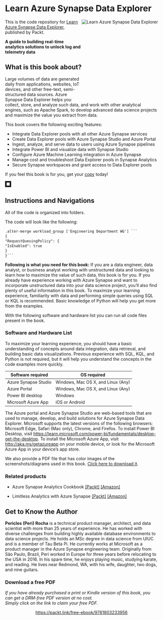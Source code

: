 # Learn Azure Synapse Data Explorer	

<a href="https://www.packtpub.com/product/learn-azure-synapse-data-explorer/9781803233956?utm_source=github&utm_medium=repository&utm_campaign=9781803233956"><img src="https://static.packt-cdn.com/products/9781803233956/cover/smaller" alt="Learn Azure Synapse Data Explorer" height="256px" align="right"></a>

This is the code repository for [Learn Azure Synapse Data Explorer](https://www.packtpub.com/product/learn-azure-synapse-data-explorer/9781803233956?utm_source=github&utm_medium=repository&utm_campaign=9781803233956), published by Packt.

**A guide to building real-time analytics solutions to unlock log and telemetry data**

## What is this book about?
Large volumes of data are generated daily from applications, websites, IoT devices, and other free-text, semi-structured data sources. Azure Synapse Data Explorer helps you collect, store, 
and analyze such data, and work with other analytical engines, such as Apache Spark, to develop advanced data science projects and maximize the value you extract from data.

This book covers the following exciting features: 
* Integrate Data Explorer pools with all other Azure Synapse services
* Create Data Explorer pools with Azure Synapse Studio and Azure Portal
* Ingest, analyze, and serve data to users using Azure Synapse pipelines
* Integrate Power BI and visualize data with Synapse Studio
* Configure Azure Machine Learning integration in Azure Synapse
* Manage cost and troubleshoot Data Explorer pools in Synapse Analytics
* Secure Synapse workspaces and grant access to Data Explorer pools

If you feel this book is for you, get your [copy](https://www.amazon.com/dp/B0BNC1YHBJ) today!

<a href="https://www.packtpub.com/?utm_source=github&utm_medium=banner&utm_campaign=GitHubBanner"><img src="https://raw.githubusercontent.com/PacktPublishing/GitHub/master/GitHub.png" 
alt="https://www.packtpub.com/" border="5" /></a>


## Instructions and Navigations
All of the code is organized into folders.

The code will look like the following:
```
.alter-merge workload_group ['Engineering Department WG'] ```
{
"RequestQueuingPolicy": {
"IsEnabled": true
}
}``` 
```

**Following is what you need for this book:**
If you are a data engineer, data analyst, or business analyst working with unstructured data and looking to learn how to maximize the value of such data, this book is for you. 
If you already have experience working with Azure Synapse and want to incorporate unstructured data into your data science project, you’ll also find plenty of useful information in this book. 
To maximize your learning experience, familiarity with data and performing simple queries using SQL or KQL is recommended. Basic knowledge of Python will help you get more from the examples.	

With the following software and hardware list you can run all code files present in the book.

### Software and Hardware List

To maximize your learning experience, you should have a basic understanding of concepts around
data integration, data retrieval, and building basic data visualizations. Previous experience with SQL,
KQL, and Python is not required, but it will help you understand the concepts in the code examples
more quickly.

| Software required                      | OS required                        |
| ------------------------------------   | -----------------------------------|
| Azure Synapse Studio                   | Windows, Mac OS X, and Linux (Any) |                                                            
| Azure Portal                           | Windows, Mac OS X, and Linux (Any) |
| Power BI desktop                       | Windows                            |
| Microsoft Azure App                    | iOS or Android                     |

The Azure portal and Azure Synapse Studio are web-based tools that are used to manage, develop,
and build solutions for Azure Synapse Data Explorer. Microsoft supports the latest versions of the
following browsers: Microsoft Edge, Safari (Mac only), Chrome, and Firefox.
To install Power BI Desktop, visit https://learn.microsoft.com/power-bi/fundamentals/desktop-get-the-desktop. 
To install the Microsoft Azure App, visit http://aka.ms/getazureapp on your mobile device,
or look for the Microsoft Azure App in your device’s app store.


We also provide a PDF file that has color images of the screenshots/diagrams used in this book. [Click here to download it](https://packt.link/DQQ7A).


### Related products <Other books you may enjoy>
* Azure Synapse Analytics Cookbook [[Packt]](https://www.packtpub.com/product/azure-synapse-analytics-cookbook/9781803231501) [[Amazon]](https://www.amazon.com/dp/1803231505)

* Limitless Analytics with Azure Synapse [[Packt]](https://www.packtpub.com/product/limitless-analytics-with-azure-synapse/9781800205659) [[Amazon]](https://www.amazon.com/dp/1800205651)

## Get to Know the Author
**Pericles (Peri) Rocha**
is a technical product manager, architect, and data scientist with more than 25
years of experience. He has worked with diverse challenges from building highly available database
environments to data science projects. He holds an MSc degree in data science from UIUC and is a
member of Tau Beta Pi. He currently works at Microsoft as a product manager in the Azure Synapse
engineering team. Originally from São Paulo, Brazil, Peri worked in Europe for three years before
relocating to the USA in 2016. In his spare time, he enjoys playing music, studying karate, and reading.
He lives near Redmond, WA, with his wife, daughter, two dogs, and nine guitars.

### Download a free PDF

 <i>If you have already purchased a print or Kindle version of this book, you can get a DRM-free PDF version at no cost.<br>Simply click on the link to claim your free PDF.</i>
<p align="center"> <a href="https://packt.link/free-ebook/9781803233956">https://packt.link/free-ebook/9781803233956 </a> </p>